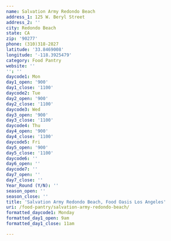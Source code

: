 ```yaml
---
name: Salvation Army Redondo Beach
address_1: 125 W. Beryl Street
address_2: ''
city: Redondo Beach
state: CA
zip: '90277'
phone: (310)318-2827
latitude: '33.8469008'
longitude: '-118.3925479'
category: Food Pantry
website: ''
'': ''
daycode1: Mon
day1_open: '900'
day1_close: '1100'
daycode2: Tue
day2_open: '900'
day2_close: '1100'
daycode3: Wed
day3_open: '900'
day3_close: '1100'
daycode4: Thu
day4_open: '900'
day4_close: '1100'
daycode5: Fri
day5_open: '900'
day5_close: '1100'
daycode6: ''
day6_open: ''
daycode7: ''
day7_open: ''
day7_close: ''
Year_Round (Y/N): ''
season_open: ''
season_close: ''
title: 'Salvation Army Redondo Beach, Food Oasis Los Angeles'
uri: /food-pantry/salvation-army-redondo-beach/
formatted_daycode1: Monday
formatted_day1_open: 9am
formatted_day1_close: 11am

---
```

